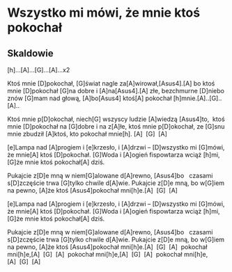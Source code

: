 # Wszystko mi mówi, że mnie ktoś pokochał
## Skaldowie


[h]...[A]...[G]...[A]...x2



Ktoś mnie [D]pokochał, [G]świat nagle za[A]wirował,[Asus4].[A] bo
ktoś mnie [D]pokochał [G]na dobre i [A]na[Asus4].[A] złe,
bezchmurne [D]niebo znów [G]mam nad głową,
[A]bo[Asus4] ktoś[A] pokochał [h]mnie.[A]..[G]..[A]..

Ktoś mnie p[D]okochał, niech[G] wszyscy ludzie [A]wiedzą [Asus4]to, 
ktoś mnie [D]pokochał na [G]dobre i na z[A]łe,
ktoś mnie p[D]okochał, ze [G]snu mnie zbudził
[A]ktoś, kto pokochał mnie[h]. [A]  [G]  [A] 

[e]Lampa nad [A]progiem i [e]krzesło, i [A]drzwi –
[D]wszystko mi [G]mówi, że mnie[A] ktoś [D]pokochał.
[G]Woda i [A]ogień fispowtarza wciąż [h]mi,
[G]że mnie ktoś pokochał[A] dziś.


Pukajcie z[D]e mną w niem[G]alowane d[A]rewno, [Asus4]bo  
czasami s[D]zczęście trwa [G]tylko chwile d[A]wie.
Pukajcie z[D]e mną, bo w[G]iem na pewno,
[A]że ktoś [Asus4]pokochał mni[h]e.[A]  [G]  [A] 

[e]Lampa nad [A]progiem i [e]krzesło, i [A]drzwi –
[D]wszystko mi [G]mówi, że mnie[A] ktoś [D]pokochał.
[G]Woda i [A]ogień fispowtarza wciąż [h]mi,
[G]że mnie ktoś pokochał[A] dziś.

Pukajcie z[D]e mną w niem[G]alowane d[A]rewno, [Asus4]bo  
czasami s[D]zczęście trwa [G]tylko chwile d[A]wie.
Pukajcie z[D]e mną, bo w[G]iem na pewno,
[A]że ktoś [Asus4]pokochał mni[h]e.[A]  [G]  [A] 
pokochał mni[h]e,[A]  [G]  [A] 
pokochał mni[h]e,[A]  [G]  [A] 
pokochał mni[h]e,[A]  [G]  [A] 


